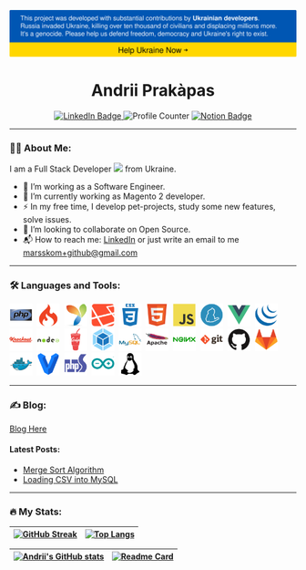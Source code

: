 [![SWUbanner](https://raw.githubusercontent.com/vshymanskyy/StandWithUkraine/main/banner-direct.svg)](https://github.com/vshymanskyy/StandWithUkraine/blob/main/docs/README.md)

<div id="header" align="center">
  <h1>Andrii Prakàpas</h1>
  <div id="badges">
    <a href="https://www.linkedin.com/in/prakapas/">
      <img src="https://img.shields.io/badge/LinkedIn-blue?style=for-the-badge&logo=linkedin&logoColor=white" alt="LinkedIn Badge"/>
    </a>
    <img src="https://komarev.com/ghpvc/?username=marsskom&style=flat-square&label=Counter&color=brightgreen" alt="Profile Counter"/>
    <a href="https://prakapas.notion.site/Andrii-Prak-pas-6082e91e18724dd995562b2b8733ed80">
      <img src="https://img.shields.io/badge/Notion-black?style=for-the-badge&logo=notion&logoColor=white" alt="Notion Badge"/>
    </a>
  </div>
</div>

---

### 👨‍💻 About Me:

I am a Full Stack Developer <img src="https://media.giphy.com/media/WUlplcMpOCEmTGBtBW/giphy.gif" width="30"> from Ukraine.

- 🔭 I’m working as a Software Engineer.
- 🌱 I’m currently working as Magento 2 developer.
- ⚡ In my free time, I develop pet-projects, study some new features, solve issues.
- 👯 I’m looking to collaborate on Open Source.
- 📬 How to reach me: [LinkedIn](https://www.linkedin.com/in/prakapas/) or just write an email to me <a href="mailto:marsskom+github@gmail.com">marsskom+github@gmail.com</a>

---

### 🛠️ Languages and Tools:

<div>
  <img src="https://raw.githubusercontent.com/devicons/devicon/master/icons/php/php-original.svg" title="PHP" alt="PHP" width="40" height="40"/>&nbsp;
  <img src="https://raw.githubusercontent.com/devicons/devicon/master/icons/codeigniter/codeigniter-plain.svg" title="Code Igniter" alt="Code Igniter" width="40" height="40"/>&nbsp;
  <img src="https://raw.githubusercontent.com/devicons/devicon/master/icons/yii/yii-original.svg" title="Yii 2" alt="Yii 2" width="40" height="40"/>&nbsp;
  <img src="https://raw.githubusercontent.com/devicons/devicon/master/icons/laravel/laravel-plain.svg" title="Yii 2" alt="Yii 2" width="40" height="40"/>&nbsp;
  <img src="https://raw.githubusercontent.com/devicons/devicon/master/icons/css3/css3-plain-wordmark.svg"  title="CSS3" alt="CSS" width="40" height="40"/>&nbsp;
  <img src="https://raw.githubusercontent.com/devicons/devicon/master/icons/html5/html5-original.svg" title="HTML5" alt="HTML" width="40" height="40"/>&nbsp;
  <img src="https://raw.githubusercontent.com/devicons/devicon/master/icons/javascript/javascript-original.svg" title="JavaScript" alt="JavaScript" width="40" height="40"/>&nbsp;
  <img src="https://raw.githubusercontent.com/devicons/devicon/master/icons/yarn/yarn-original.svg" title="Yarn" alt="Yarn" width="40" height="40"/>&nbsp;
  <img src="https://raw.githubusercontent.com/devicons/devicon/master/icons/vuejs/vuejs-original.svg" title="Vue.js 2" alt="Vue.js 2" width="40" height="40"/>&nbsp;
  <img src="https://raw.githubusercontent.com/devicons/devicon/master/icons/jquery/jquery-original.svg" title="jQuery" alt="jQuery" width="40" height="40"/>&nbsp;
  <img src="https://raw.githubusercontent.com/devicons/devicon/master/icons/knockout/knockout-plain-wordmark.svg" title="Knockout" alt="Knockout" width="40" height="40"/>&nbsp;
  <img src="https://raw.githubusercontent.com/devicons/devicon/master/icons/nodejs/nodejs-original-wordmark.svg" title="NodeJS" alt="NodeJS" width="40" height="40"/>&nbsp;
  <img src="https://raw.githubusercontent.com/devicons/devicon/master/icons/gulp/gulp-plain.svg" title="Gulp" alt="Gulp" width="40" height="40"/>&nbsp;
  <img src="https://raw.githubusercontent.com/devicons/devicon/master/icons/webpack/webpack-original.svg" title="WebPack" alt="WebPack" width="40" height="40"/>&nbsp;
  <img src="https://raw.githubusercontent.com/devicons/devicon/master/icons/mysql/mysql-original-wordmark.svg" title="MySQL"  alt="MySQL" width="40" height="40"/>&nbsp;
  <img src="https://raw.githubusercontent.com/devicons/devicon/master/icons/apache/apache-original-wordmark.svg" title="Apache 2" alt="Apache 2" width="40" height="40"/>&nbsp;
  <img src="https://raw.githubusercontent.com/devicons/devicon/master/icons/nginx/nginx-original.svg" title="Nginx" alt="Nginx" width="40" height="40"/>&nbsp;
  <img src="https://raw.githubusercontent.com/devicons/devicon/master/icons/git/git-original-wordmark.svg" title="Git" alt="Git" width="40" height="40"/>&nbsp;
  <img src="https://raw.githubusercontent.com/devicons/devicon/master/icons/github/github-original.svg" title="GitHub" alt="GitHub" width="40" height="40"/>&nbsp;
  <img src="https://raw.githubusercontent.com/devicons/devicon/master/icons/gitlab/gitlab-original.svg" title="GitLab" alt="GitLab" width="40" height="40"/>&nbsp;
  <img src="https://raw.githubusercontent.com/devicons/devicon/master/icons/docker/docker-original.svg" title="Docker" alt="Docker" width="40" height="40"/>&nbsp;
  <img src="https://raw.githubusercontent.com/devicons/devicon/master/icons/vagrant/vagrant-original.svg" title="Vagrant" alt="Vagrant" width="40" height="40"/>&nbsp;
  <img src="https://raw.githubusercontent.com/devicons/devicon/master/icons/phpstorm/phpstorm-plain.svg" title="PHPStorm" alt="PHPStorm" width="40" height="40"/>&nbsp;
  <img src="https://raw.githubusercontent.com/devicons/devicon/master/icons/arduino/arduino-original.svg" title="Arduino" alt="Arduino" width="40" height="40"/>&nbsp;
  <img src="https://raw.githubusercontent.com/devicons/devicon/master/icons/linux/linux-plain.svg" title="Linux" alt="Linux" width="40" height="40"/>&nbsp;
</div>

---

### ✍️ Blog:

[Blog Here](https://marsskom.github.io/blog)

#### Latest Posts:

<!-- BLOG-POST-LIST:START -->
- [Merge Sort Algorithm](https://marsskom.github.io//blog/Merge-Sort-Algorithm/)
- [Loading CSV into MySQL](https://marsskom.github.io//blog/Loading-CSV-into-MySQL/)
<!-- BLOG-POST-LIST:END -->

---

### 🔥 My Stats:

| [![GitHub Streak](https://github-readme-streak-stats.herokuapp.com?user=marsskom&hide_border=true&date_format=j%20M%5B%20Y%5D)](https://git.io/streak-stats) | [![Top Langs](https://github-readme-stats.vercel.app/api/top-langs/?username=marsskom)](https://github.com/anuraghazra/github-readme-stats) |
|---|---|

| [![Andrii's GitHub stats](https://github-readme-stats.vercel.app/api?username=marsskom&theme=vue&count_private=true)](https://github.com/anuraghazra/github-readme-stats) | [![Readme Card](https://github-readme-stats.vercel.app/api/pin/?username=marsskom&repo=doo-wiki)](https://github.com/marsskom/doo-wiki) |
|---|---|

